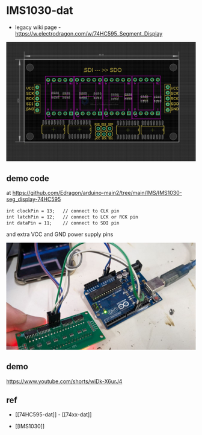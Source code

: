 
# IMS1030-dat

- legacy wiki page - https://w.electrodragon.com/w/74HC595_Segment_Display


![](2024-10-24-18-58-32.png)

## demo code 

at https://github.com/Edragon/arduino-main2/tree/main/IMS/IMS1030-seg_display-74HC595

    int clockPin = 13;   // connect to CLK pin
    int latchPin = 12;   // connect to LCK or RCK pin
    int dataPin = 11;    // connect to SDI pin

and extra VCC and GND power supply pins 

![](2024-10-25-14-45-28.png)

## demo 

https://www.youtube.com/shorts/wiDk-X6urJ4





## ref 

- [[74HC595-dat]] - [[74xx-dat]]

- [[IMS1030]]